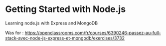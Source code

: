 # Getting Started with Node.js

Learning node.js with Express and MongoDB

Was for : https://openclassrooms.com/fr/courses/6390246-passez-au-full-stack-avec-node-js-express-et-mongodb/exercises/3732